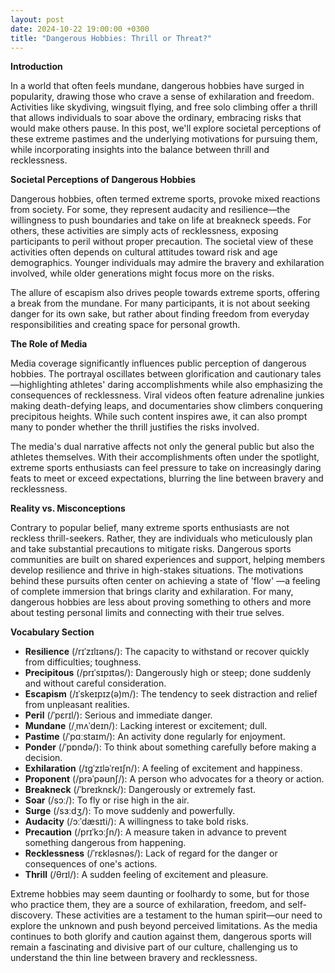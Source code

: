 ```yaml
---
layout: post
date: 2024-10-22 19:00:00 +0300
title: "Dangerous Hobbies: Thrill or Threat?"
---
```


**Introduction**

In a world that often feels mundane, dangerous hobbies have surged in popularity, drawing those who crave a sense of exhilaration and freedom. Activities like skydiving, wingsuit flying, and free solo climbing offer a thrill that allows individuals to soar above the ordinary, embracing risks that would make others pause. In this post, we'll explore societal perceptions of these extreme pastimes and the underlying motivations for pursuing them, while incorporating insights into the balance between thrill and recklessness.

**Societal Perceptions of Dangerous Hobbies**

Dangerous hobbies, often termed extreme sports, provoke mixed reactions from society. For some, they represent audacity and resilience—the willingness to push boundaries and take on life at breakneck speeds. For others, these activities are simply acts of recklessness, exposing participants to peril without proper precaution. The societal view of these activities often depends on cultural attitudes toward risk and age demographics. Younger individuals may admire the bravery and exhilaration involved, while older generations might focus more on the risks.

The allure of escapism also drives people towards extreme sports, offering a break from the mundane. For many participants, it is not about seeking danger for its own sake, but rather about finding freedom from everyday responsibilities and creating space for personal growth.

**The Role of Media**

Media coverage significantly influences public perception of dangerous hobbies. The portrayal oscillates between glorification and cautionary tales—highlighting athletes' daring accomplishments while also emphasizing the consequences of recklessness. Viral videos often feature adrenaline junkies making death-defying leaps, and documentaries show climbers conquering precipitous heights. While such content inspires awe, it can also prompt many to ponder whether the thrill justifies the risks involved.

The media's dual narrative affects not only the general public but also the athletes themselves. With their accomplishments often under the spotlight, extreme sports enthusiasts can feel pressure to take on increasingly daring feats to meet or exceed expectations, blurring the line between bravery and recklessness.

**Reality vs. Misconceptions**

Contrary to popular belief, many extreme sports enthusiasts are not reckless thrill-seekers. Rather, they are individuals who meticulously plan and take substantial precautions to mitigate risks. Dangerous sports communities are built on shared experiences and support, helping members develop resilience and thrive in high-stakes situations. The motivations behind these pursuits often center on achieving a state of 'flow' —a feeling of complete immersion that brings clarity and exhilaration. For many, dangerous hobbies are less about proving something to others and more about testing personal limits and connecting with their true selves.

**Vocabulary Section**

- **Resilience** (/rɪˈzɪlɪəns/): The capacity to withstand or recover quickly from difficulties; toughness.
- **Precipitous** (/prɪˈsɪpɪtəs/): Dangerously high or steep; done suddenly and without careful consideration.
- **Escapism** (/ɪˈskeɪpɪz(ə)m/): The tendency to seek distraction and relief from unpleasant realities.
- **Peril** (/ˈpɛrɪl/): Serious and immediate danger.
- **Mundane** (/ˌmʌˈdeɪn/): Lacking interest or excitement; dull.
- **Pastime** (/ˈpɑːstaɪm/): An activity done regularly for enjoyment.
- **Ponder** (/ˈpɒndə/): To think about something carefully before making a decision.
- **Exhilaration** (/ɪɡˈzɪləˈreɪʃn/): A feeling of excitement and happiness.
- **Proponent** (/prəˈpəʊnʃ/): A person who advocates for a theory or action.
- **Breakneck** (/ˈbreɪknɛk/): Dangerously or extremely fast.
- **Soar** (/sɔː/): To fly or rise high in the air.
- **Surge** (/sɜːdʒ/): To move suddenly and powerfully.
- **Audacity** (/ɔːˈdæsɪti/): A willingness to take bold risks.
- **Precaution** (/prɪˈkɔːʃn/): A measure taken in advance to prevent something dangerous from happening.
- **Recklessness** (/ˈrɛkləsnəs/): Lack of regard for the danger or consequences of one's actions.
- **Thrill** (/θrɪl/): A sudden feeling of excitement and pleasure.

Extreme hobbies may seem daunting or foolhardy to some, but for those who practice them, they are a source of exhilaration, freedom, and self-discovery. These activities are a testament to the human spirit—our need to explore the unknown and push beyond perceived limitations. As the media continues to both glorify and caution against them, dangerous sports will remain a fascinating and divisive part of our culture, challenging us to understand the thin line between bravery and recklessness.